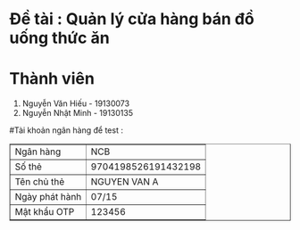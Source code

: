 # Đề tài : Quản lý cửa hàng bán đồ uống thức ăn
# Thành viên
<ol>
<li>Nguyễn Văn Hiếu - 19130073</li>
<li>Nguyễn Nhật Minh - 19130135</li>
</ol>

#Tài khoản ngân hàng để test :
<table align="center" border="1" cellpadding="0" cellspacing="0" width="600"><tbody><tr><td>Ngân hàng</td><td>NCB</td></tr> <tr><td>Số thẻ</td><td>9704198526191432198</td></tr> <tr><td>Tên chủ thẻ</td><td>NGUYEN VAN A</td></tr> <tr><td>Ngày phát hành</td><td>07/15</td></tr> <tr><td>Mật khẩu OTP</td><td>123456</td></tr> </tbody></table>